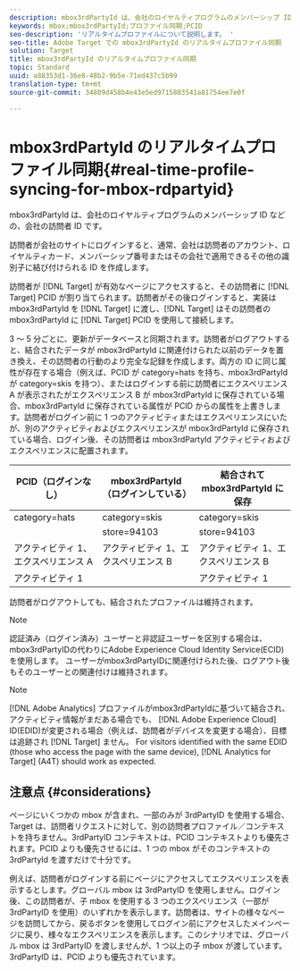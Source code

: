 ```yaml
---
description: mbox3rdPartyId は、会社のロイヤルティプログラムのメンバーシップ ID などの、会社の訪問者 ID です。
keywords: mbox;mbox3rdPartyId;プロファイル同期;PCID
seo-description: 'リアルタイムプロファイルについて説明します。 '
seo-title: Adobe Target での mbox3rdPartyId のリアルタイムプロファイル同期
solution: Target
title: mbox3rdPartyId のリアルタイムプロファイル同期
topic: Standard
uuid: a88353d1-36e8-48b2-9b5e-71ed437c5b99
translation-type: tm+mt
source-git-commit: 34809d458b4e43e5ed9715803541a81754ee7e0f

---
```



# mbox3rdPartyId のリアルタイムプロファイル同期{#real-time-profile-syncing-for-mbox-rdpartyid}

mbox3rdPartyId は、会社のロイヤルティプログラムのメンバーシップ ID などの、会社の訪問者 ID です。

訪問者が会社のサイトにログインすると、通常、会社は訪問者のアカウント、ロイヤルティカード、メンバーシップ番号またはその会社で適用できるその他の識別子に結び付けられる ID を作成します。

訪問者が [!DNL Target] が有効なページにアクセスすると、その訪問者に [!DNL Target] PCID が割り当てられます。訪問者がその後ログインすると、実装は mbox3rdPartyId を [!DNL Target] に渡し、[!DNL Target] はその訪問者の mbox3rdPartyId に [!DNL Target] PCID を使用して接続します。

3 ～ 5 分ごとに、更新がデータベースと同期されます。訪問者がログアウトすると、結合されたデータが mbox3rdPartyId に関連付けられた以前のデータを置き換え、その訪問者の行動のより完全な記録を作成します。両方の ID に同じ属性が存在する場合（例えば、PCID が category=hats を持ち、mbox3rdPartyId が category=skis を持つ）、またはログインする前に訪問者にエクスペリエンス A が表示されたがエクスペリエンス B が mbox3rdPartyId に保存されている場合、mbox3rdPartyId に保存されている属性が PCID からの属性を上書きします。訪問者がログイン前に 1 つのアクティビティまたはエクスペリエンスにいたが、別のアクティビティおよびエクスペリエンスが mbox3rdPartyId に保存されている場合、ログイン後、その訪問者は mbox3rdPartyId アクティビティおよびエクスペリエンスに配置されます。

| PCID（ログインなし） | mbox3rdPartyId（ログインしている） | 結合されて mbox3rdPartyId に保存 |
|---|---|---|
| category=hats | category=skis | category=skis |
|  | store=94103 | store=94103 |
| アクティビティ 1、エクスペリエンス A | アクティビティ 1、エクスペリエンス B | アクティビティ 1、エクスペリエンス B |
| アクティビティ 1 |  | アクティビティ 1 |

訪問者がログアウトしても、結合されたプロファイルは維持されます。

>[!NOTE]
>
>認証済み（ログイン済み）ユーザーと非認証ユーザーを区別する場合は、mbox3rdPartyIDの代わりにAdobe Experience Cloud Identity Service(ECID)を使用します。 ユーザーがmbox3rdPartyIDに関連付けられた後、ログアウト後もそのユーザーとの関連付けは維持されます。

>[!NOTE]
>
>[!DNL Adobe Analytics] プロファイルがmbox3rdPartyIdに基づいて結合され、アクティビティ情報がまだある場合でも、 [!DNL Adobe Experience Cloud] ID(EDID)が変更される場合（例えば、訪問者がデバイスを変更する場合）、目標は追跡され [!DNL Target] ません。 For visitors identified with the same EDID (those who access the page with the same device), [!DNL Analytics for Target] (A4T) should work as expected.

## 注意点 {#considerations}

ページにいくつかの mbox が含まれ、一部のみが 3rdPartyID を使用する場合、Target は、訪問者リクエストに対して、別の訪問者プロファイル／コンテキストを持ちません。3rdPartyID コンテキストは、PCID コンテキストよりも優先されます。PCID よりも優先させるには、1 つの mbox がそのコンテキストの 3rdPartyId を渡すだけで十分です。

例えば、訪問者がログインする前にページにアクセスしてエクスペリエンスを表示するとします。グローバル mbox は 3rdPartyID を使用しません。ログイン後、この訪問者が、子 mbox を使用する 3 つのエクスペリエンス（一部が 3rdPartyID を使用）のいずれかを表示します。訪問者は、サイトの様々なページを訪問してから、戻るボタンを使用してログイン前にアクセスしたメインページに戻り、様々なエクスペリエンスを表示します。このシナリオでは、グローバル mbox は 3rdPartyID を渡しませんが、1 つ以上の子 mbox が渡しています。3rdPartyID は、PCID よりも優先されています。
